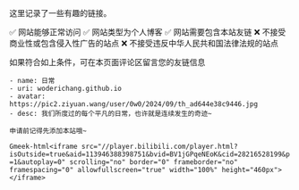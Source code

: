 这里记录了一些有趣的链接。

✅ 网站能够正常访问
✅ 网站类型为个人博客
✅ 网站需要包含本站友链
❌ 不接受商业性或包含侵入性广告的站点
❌ 不接受违反中华人民共和国法律法规的站点

如果符合如上条件，可在本页面评论区留言您的友链信息
```
- name: 日常
- uri: woderichang.github.io
- avatar: https://pic2.ziyuan.wang/user/0w0/2024/09/th_ad644e38c9446.jpg
- desc: 我们所度过的每个平凡的日常，也许就是连续发生的奇迹~
```
```
申请前记得先添加本站哦~
```
`Gmeek-html<iframe src="//player.bilibili.com/player.html?isOutside=true&aid=113946388398751&bvid=BV1jGPqeNEoK&cid=28216528199&p=1&autoplay=0" scrolling="no" border="0" frameborder="no" framespacing="0" allowfullscreen="true" width="100%" height="460px"></iframe>`
